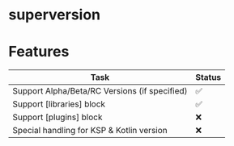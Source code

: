 # superversion

# Features

| Task                                          | Status |
|-----------------------------------------------| ------ |
| Support Alpha/Beta/RC Versions (if specified) | ✅     |
| Support [libraries] block                     | ✅     |
| Support [plugins] block                       | ❌     |
| Special handling for KSP & Kotlin version     | ❌     |
